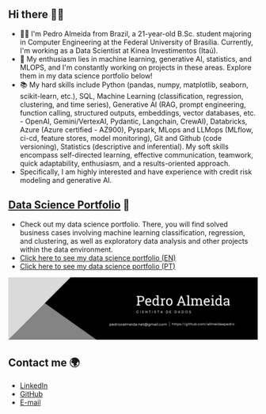 ## Hi there 🙋🏻

- 👨‍💻 I'm Pedro Almeida from Brazil, a 21-year-old B.Sc. student majoring in Computer Engineering at the Federal University of Brasília. Currently, I'm working as a Data Scientist at Kinea Investimentos (Itaú).
- 🤩 My enthusiasm lies in machine learning, generative AI, statistics, and MLOPS, and I'm constantly working on projects in these areas. Explore them in my data science portfolio below!
- 📚 My hard skills include Python (pandas, numpy, matplotlib, seaborn, scikit-learn, etc.), SQL, Machine Learning (classification, regression, clustering, and time series), Generative AI (RAG, prompt engineering, function calling, structured outputs, embeddings, vector databases, etc. - OpenAI, Gemini/VertexAI, Pydantic, Langchain, CrewAI), Databricks, Azure (Azure certified - AZ900), Pyspark, MLops and LLMops (MLflow, ci-cd, feature stores, model monitoring), Git and Github (code versioning), Statistics (descriptive and inferential). My soft skills encompass self-directed learning, effective communication, teamwork, quick adaptability, enthusiasm, and a results-oriented approach.
- Specifically, I am highly interested and have experience with credit risk modeling and generative AI.

## [**Data Science Portfolio**](https://github.com/allmeidaapedro/Data-Science-Porfolio) :game_die:

- Check out my data science portfolio. There, you will find solved business cases involving machine learning classification, regression, and clustering, as well as exploratory data analysis and other projects within the data environment.
- [Click here to see my data science portfolio (EN)](https://github.com/allmeidaapedro/Data-Science-Porfolio)
- [Click here to see my data science portfolio (PT)](https://github.com/allmeidaapedro/Portfolio-Ciencia-de-Dados)

<img src="https://github.com/allmeidaapedro/Portfolio-Ciencia-de-Dados/blob/main/images/Black%20Modern%20Personal%20LinkedIn%20Banner.png">

## Contact me 🌍
* [LinkedIn](https://www.linkedin.com/in/pedro-almeida-ds/)  
* [GitHub](https://github.com/allmeidaapedro)
* [E-mail](pedrooalmeida.net@gmail.com)
